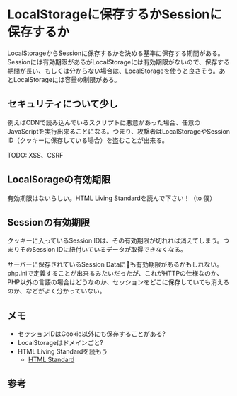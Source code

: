 # LocalStorageに保存するかSessionに保存するか

LocalStorageからSessionに保存するかを決める基準に保存する期間がある。Sessionには有効期限があるがLocalStorageには有効期限がないので、保存する期間が長い、もしくは分からない場合は、LocalStorageを使うと良さそう。あとLocalStorageには容量の制限がある。

## セキュリティについて少し

例えばCDNで読み込んでいるスクリプトに悪意があった場合、任意のJavaScriptを実行出来ることになる。つまり、攻撃者はLocalStorageやSession ID（クッキーに保存している場合）を盗むことが出来る。

TODO: XSS、CSRF

## LocalSorageの有効期限

有効期限はないらしい。HTML Living Standardを読んで下さい！（to 僕）

## Sessionの有効期限

クッキーに入っているSession IDは、その有効期限が切れれば消えてしまう。つまりそのSession IDに紐付いているデータが取得できなくなる。

サーバーに保存されているSession Dataにも有効期限があるかもしれない。php.iniで定義することが出来るみたいだったが、これがHTTPの仕様なのか、PHP以外の言語の場合はどうなのか、セッションをどこに保存していても消えるのか、などがよく分かっていない。

## メモ

- セッションIDはCookie以外にも保存することがある?
- LocalStorageはドメインごと?
- HTML Living Standardを読もう
  - [HTML Standard](https://html.spec.whatwg.org/multipage/webstorage.html#dom-localstorage)

## 参考
